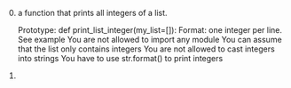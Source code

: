 0. a function that prints all integers of a list.

   Prototype: def print_list_integer(my_list=[]):
   Format: one integer per line. See example
   You are not allowed to import any module
   You can assume that the list only contains integers
   You are not allowed to cast integers into strings
   You have to use str.format() to print integers

1.
